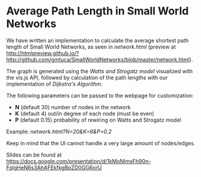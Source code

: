 # Average Path Length in Small World Networks

We have written an implementation to calculate the average shortest path length of Small World Networks, as seen in *network.html* (preview at http://htmlpreview.github.io/?http://github.com/gmtuca/SmallWorldNetworks/blob/master/network.html).

The graph is generated using the *Watts and Strogatz model* visualized with the vis.js API, followed by calculation of the path lengths with our implementation of *Dijkstra's Algorithm*.

The following parameters can be passed to the webpage for customization:
- **N** (default 30) number of nodes in the network
- **K** (default 4) out/in degree of each node (must be even)
- **P** (default 0.15) probability of rewiring on Watts and Strogatz model

Example: *network.html?N=20&K=6&P=0.2*

Keep in mind that the UI cannot handle a very large amount of nodes/edges.

Slides can be found at https://docs.google.com/presentation/d/1kMoNlmsFh90n-FqlgHeN6s3AhAFEkfkgBpZD0GG6orU
